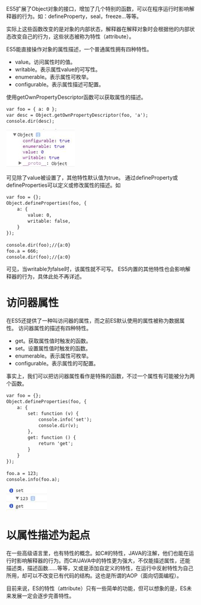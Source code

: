 ES5扩展了Object对象的接口，增加了几个特别的函数，可以在程序运行时影响解释器的行为。如：defineProperty，seal，freeze...等等。

实际上这些函数改变的是对象的内部状态，解释器在解释对象时会根据他的内部状态改变自己的行为，这些状态被称为特性（attribute）。

ES5能直接操作对象的属性描述，一个普通属性拥有四种特性。

* value。访问属性时的值。
* writable。表示属性value的可写性。
* enumerable。表示属性可枚举。
* configurable。表示属性描述可配置。

使用getOwnPropertyDescriptor函数可以获取属性的描述。

~~~
var foo = { a: 0 };
var desc = Object.getOwnPropertyDescriptor(foo, 'a');
console.dir(desc);
~~~

![](../images/TIM截图20170729184950.jpg)

可见除了value被设置了，其他特性默认值为true。
通过defineProperty或defineProperties可以定义或修改属性的描述。如

~~~
var foo = {};
Object.defineProperties(foo, {
    a: {
        value: 0,
        writable: false,
    }
});

console.dir(foo);//{a:0}
foo.a = 666;
console.dir(foo);//{a:0}
~~~

可见，当writable为false时，该属性就不可写。
ES5内置的其他特性也会影响解释器的行为，具体此处不再详述。

# 访问器属性

在ES5还提供了一种叫访问器的属性，而之前ES默认使用的属性被称为数据属性。
访问器属性的描述有四种特性。

* get。获取属性值时触发的函数。
* set。设置属性值时触发的函数。
* enumerable。表示属性可枚举。
* configurable。表示属性的可配置。

事实上，我们可以把访问器属性看作是特殊的函数，不过一个属性有可能被分为两个函数。

~~~
var foo = {};
Object.defineProperties(foo, {
    a: {
        set: function (v) {
            console.info('set');
            console.dir(v);
        },
        get: function () {
            return 'get';
        }
    }
});

foo.a = 123;
console.info(foo.a);
~~~

![](../images/TIM截图20170729213036.jpg)

# 以属性描述为起点

在一些高级语言里，也有特性的概念。如C#的特性，JAVA的注解，他们也能在运行时影响解释器的行为。而C#/JAVA中的特性更为强大，不仅能描述属性，还能描述类，描述函数……等等，又或是添加自定义的特性，在运行中反射特性为自己所用，却可以不改变已有代码的结构。这也是所谓的AOP（面向切面编程）。

目前来说，ES的特性（attribute）只有一些简单的功能，但可以想象的是，ES未来发展一定会逐步完善特性。


